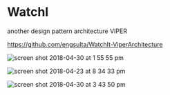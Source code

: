 # WatchI

another design pattern architecture VIPER

https://github.com/engsulta/WatchIt-ViperArchitecture

![screen shot 2018-04-30 at 1 55 55 pm](https://user-images.githubusercontent.com/34632263/39713452-ac033f68-51db-11e8-9a26-d49b6f62e0b9.png)

![screen shot 2018-04-23 at 8 34 33 pm](https://user-images.githubusercontent.com/34632263/39713732-adf1f390-51dc-11e8-89ed-6654df6a353c.png)


![screen shot 2018-04-30 at 3 43 50 pm](https://user-images.githubusercontent.com/34632263/39713472-b972cb64-51db-11e8-9c75-42e82040dea8.png)
